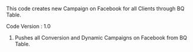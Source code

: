 This code creates new Campaign on Facebook for all Clients through BQ Table.

Code Version : 1.0

1. Pushes all Conversion and Dynamic Campaigns on Facebook from BQ Table.